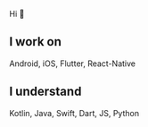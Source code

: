 Hi 👋
## I work on
Android, iOS, Flutter, React-Native 
## I understand
Kotlin, Java, Swift, Dart, JS, Python
